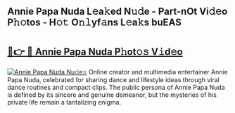 ## Annie Papa Nuda L𝚎a𝚔ed N𝚞𝚍e - Part-nOt Vi𝚍𝚎o P𝚑𝚘tos - H𝚘𝚝 O𝚗𝚕yf𝚊ns L𝚎a𝚔s buEAS

# <h2><a href="http://kf7s29i.oniu.top/?m=Annie+Papa+Nuda">🔗👉 🔴 Annie Papa Nuda P𝚑ot𝚘𝚜 V𝚒d𝚎o</a></h2>

[![Annie Papa Nuda Nu𝚍e𝚜](https://i.imgur.com/0qMVB7G.gif)](http://kf7s29i.oniu.top/?m=Annie+Papa+Nuda)
Online creator and multimedia entertainer Annie Papa Nuda, celebrated for sharing dance and lifestyle ideas through viral dance routines and compact clips. The public persona of Annie Papa Nuda is defined by its sincere and genuine demeanor, but the mysteries of his private life remain a tantalizing enigma.  
